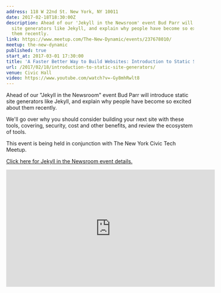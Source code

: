 ```yaml
---
address: 118 W 22nd St. New York, NY 10011
date: 2017-02-18T18:30:00Z
description: Ahead of our 'Jekyll in the Newsroom' event Bud Parr will introduce static
  site generators like Jekyll, and explain why people have become so excited about
  them recently.
link: https://www.meetup.com/The-New-Dynamic/events/237678010/
meetup: the-new-dynamic
published: true
start_at: 2017-03-01 17:30:00
title: 'A Faster Better Way to Build Websites: Introduction to Static Site Generators'
url: /2017/02/18/introduction-to-static-site-generators/
venue: Civic Hall
video: https://www.youtube.com/watch?v=-Gy8mhRwlt8
---
```


Ahead of our "Jekyll in the Newsroom" event Bud Parr will introduce static site generators like Jekyll, and explain why people have become so excited about them recently.

We'll go over why you should consider building your next site with these tools, covering, security, cost and other benefits, and review the ecosystem of tools.


This event is being held in conjunction with The New York Civic Tech Meetup.



[Click here for Jekyll in the Newsroom event details.](https://www.meetup.com/The-New-Dynamic/events/237626879/ )

<div class="embed-container">
<iframe width="560" height="315" src="https://www.youtube.com/embed/videoseries?list=PLHSBYD3ClyvMFhwkfNVO3dHXxKsewFQwN" frameborder="0" allowfullscreen></iframe>
</div>
